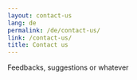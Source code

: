 ```yaml
---
layout: contact-us
lang: de
permalink: /de/contact-us/
link: /contact-us/
title: Contact us
---
```


Feedbacks, suggestions or whatever

<!-- more -->
